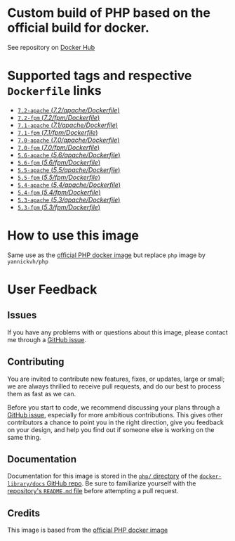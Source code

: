 # Custom build of PHP based on the official build for docker.

See repository on [Docker Hub](https://hub.docker.com/r/yannickvh/php/)

# Supported tags and respective `Dockerfile` links

- [ `7.2-apache` (*7.2/apache/Dockerfile*)](https://github.com/yvh/docker-php/blob/master/7.2/apache/Dockerfile)
- [ `7.2-fpm` (*7.2/fpm/Dockerfile*)](https://github.com/yvh/docker-php/blob/master/7.2/fpm/Dockerfile)
- [ `7.1-apache` (*7.1/apache/Dockerfile*)](https://github.com/yvh/docker-php/blob/master/7.1/apache/Dockerfile)
- [ `7.1-fpm` (*7.1/fpm/Dockerfile*)](https://github.com/yvh/docker-php/blob/master/7.1/fpm/Dockerfile)
- [ `7.0-apache` (*7.0/apache/Dockerfile*)](https://github.com/yvh/docker-php/blob/master/7.0/apache/Dockerfile)
- [ `7.0-fpm` (*7.0/fpm/Dockerfile*)](https://github.com/yvh/docker-php/blob/master/7.0/fpm/Dockerfile)
- [ `5.6-apache` (*5.6/apache/Dockerfile*)](https://github.com/yvh/docker-php/blob/master/5.6/apache/Dockerfile)
- [ `5.6-fpm` (*5.6/fpm/Dockerfile*)](https://github.com/yvh/docker-php/blob/master/5.6/fpm/Dockerfile)
- [ `5.5-apache` (*5.5/apache/Dockerfile*)](https://github.com/yvh/docker-php/blob/master/5.5/apache/Dockerfile)
- [ `5.5-fpm` (*5.5/fpm/Dockerfile*)](https://github.com/yvh/docker-php/blob/master/5.5/fpm/Dockerfile)
- [ `5.4-apache` (*5.4/apache/Dockerfile*)](https://github.com/yvh/docker-php/blob/master/5.4/apache/Dockerfile)
- [ `5.4-fpm` (*5.4/fpm/Dockerfile*)](https://github.com/yvh/docker-php/blob/master/5.4/fpm/Dockerfile)
- [ `5.3-apache` (*5.3/apache/Dockerfile*)](https://github.com/yvh/docker-php/blob/master/5.3/apache/Dockerfile)
- [ `5.3-fpm` (*5.3/fpm/Dockerfile*)](https://github.com/yvh/docker-php/blob/master/5.3/fpm/Dockerfile)

# How to use this image

Same use as the [official PHP docker image](https://hub.docker.com/_/php/) but replace `php` image by `yannickvh/php`

# User Feedback

## Issues

If you have any problems with or questions about this image, please contact me through a [GitHub issue](https://github.com/yvh/docker-php/issues).

## Contributing

You are invited to contribute new features, fixes, or updates, large or small; we are always thrilled to receive pull requests, and do our best to process them as fast as we can.

Before you start to code, we recommend discussing your plans through a [GitHub issue](https://github.com/docker-library/php/issues), especially for more ambitious contributions. This gives other contributors a chance to point you in the right direction, give you feedback on your design, and help you find out if someone else is working on the same thing.

## Documentation

Documentation for this image is stored in the [`php/` directory](https://github.com/docker-library/docs/tree/master/php) of the [`docker-library/docs` GitHub repo](https://github.com/docker-library/docs). Be sure to familiarize yourself with the [repository's `README.md` file](https://github.com/docker-library/docs/blob/master/README.md) before attempting a pull request.

## Credits

This image is based from the [official PHP docker image](https://hub.docker.com/_/php/)
